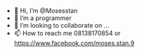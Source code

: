 - 👋 Hi, I’m @Mosesstan
- 👀 I’m a programmer
- 💞️ I’m looking to collaborate on ...
- 📫 How to reach me 08138170854 or https://www.facebook.com/moses.stan.9

<!---
Mosesstan/Mosesstan is a ✨ special ✨ repository because its `README.md` (this file) appears on your GitHub profile.
You can click the Preview link to take a look at your changes.
--->
